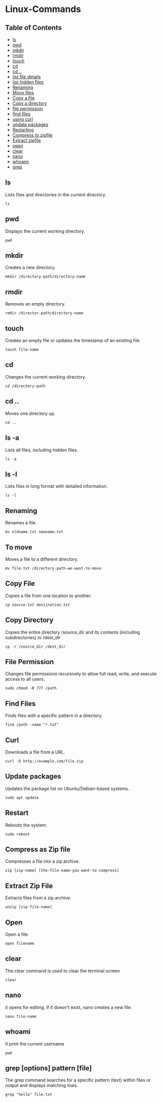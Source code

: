 # Linux-Commands

<h2>Table of Contents</h2>
<ul>
  <li><a href="#command-1">ls</a></li>
  <li><a href="#command-2">pwd</a></li>
  <li><a href="#command-3">mkdir</a></li>
  <li><a href="#command-4">rmdir</a></li>
  <li><a href="#command-5">touch</a></li>
  <li><a href="#command-6">cd</a></li>
  <li><a href="#command-7">cd ..</a></li>
  <li><a href="#command-8">list file details</a></li>
  <li><a href="#command-9">list hidden files</a></li>
  <li><a href="#command-10">Renaming</a></li>
  <li><a href="#command-11">Move files</a></li>
  <li><a href="#command-12">Copy a file</a></li>
  <li><a href="#command-13">Copy a directory</a></li>
  <li><a href="#command-14">file permission</a></li>
  <li><a href="#command-15">find files</a></li>
  <li><a href="#command-16">using curl</a></li>
  <li><a href="#command-17">update packages</a></li>
  <li><a href="#command-18">Restarting</a></li>
  <li><a href="#command-19">Compress to zipfile</a></li>
  <li><a href="#command-20">Extract zipfile</a></li>
  <li><a href="#command-21">open</a></li>
  <li><a href="#command-22">clear</a></li>
  <li><a href="#command-23">nano</a></li>
  <li><a href="#command-24">whoami</a></li>
  <li><a href="#command-25">grep</a></li>
</ul>


<h2 id="command-1">ls</h2>
<p>Lists files and directories in the current directory.</p>
<pre><code>ls</code></pre>

<h2 id="command-2">pwd</h2>
<p>Displays the current working directory.</p>
<pre><code>pwd</code></pre>

<h2 id="command-3">mkdir</h2>
<p>Creates a new directory.</p>
<pre><code>mkdir /directory-path/directory-name</code></pre>

<h2 id="command-4">rmdir</h2>
<p>Removes an empty directory.</p>
<pre><code>rmdir /director-path/directory-name</code></pre>

<h2 id="command-5">touch</h2>
<p>Creates an empty file or updates the timestamp of an existing file.</p>
<pre><code>touch file-name</code></pre>

<h2 id="command-6">cd</h2>
<p>Changes the current working directory.</p>
<pre><code>cd /directory-path</code></pre>

<h2 id="command-7">cd ..</h2>
<p>Moves one directory up.</p>
<pre><code>cd ..</code></pre>

<h2 id="command-8">ls -a</h2>
<p> Lists all files, including hidden files.</p>
<pre><code>ls -a</code></pre>

<h2 id="command-9">ls -l</h2>
<p>Lists files in long format with detailed information.</p>
<pre><code>ls -l</code></pre>

<h2 id="command-10">Renaming</h2>
<p>Renames a file.</p>
<pre><code>mv oldname.txt newname.txt</code></pre>

<h2 id="command-11">To move</h2>
<p>Moves a file to a different directory.</p>
<pre><code>mv file.txt /directory-path-we-want-to-move</code></pre>

<h2 id="command-12">Copy File</h2>
<p>Copies a file from one location to another.</p>
<pre><code>cp source.txt destination.txt</code></pre>

<h2 id="command-13">Copy Directory</h2>
<p>Copies the entire directory /source_dir and its contents (including subdirectories) to /dest_dir</p>
<pre><code>cp -r /source_dir /dest_dir</code></pre>

<h2 id="command-14">File Permission</h2>
<p> Changes file permissions recursively to allow full read, write, and execute access to all users.</p>
<pre><code>sudo chmod -R 777 /path</code></pre>

<h2 id="command-15">Find Files</h2>
<p>Finds files with a specific pattern in a directory.</p>
<pre><code>find /path -name "*.txt" </code></pre>

<h2 id="command-16">Curl</h2>
<p>Downloads a file from a URL.</p>
<pre><code>curl -O http://example.com/file.zip</code></pre>

<h2 id="command-17">Update packages</h2>
<p>Updates the package list on Ubuntu/Debian-based systems. </p>
<pre><code>sudo apt update</code></pre>

<h2 id="command-18">Restart</h2>
<p>Reboots the system.</p>
<pre><code>sudo reboot</code></pre>

<h2 id="command-19">Compress as Zip file</h2>
<p>Compresses a file into a zip archive.</p>
<pre><code>zip [zip-name] [the-file-name-you-want-to-compress]</code></pre>

<h2 id="command-20">Extract Zip File</h2>
<p>Extracts files from a zip archive.</p>
<pre><code>unzip [zip-file-name]</code></pre>

<h2 id="command-21">Open</h2>
<p>Open a file.</p>
<pre><code>open filename</code></pre>

<h2 id="command-22">clear</h2>
<p>The clear command is used to clear the terminal screen</p>
<pre><code>clear</code></pre>

<h2 id="command-23">nano</h2>
<p> it opens for editing. If it doesn't exist, nano creates a new file.</p>
<pre><code>nano file-name</code></pre>

<h2 id="command-24">whoami</h2>
<p>It print the current username</p>
<pre><code>pwd</code></pre>

<h2 id="command-25">grep [options] pattern [file]</h2>
<p>The grep command searches for a specific pattern (text) within files or output and displays matching lines.</p>
<pre><code>grep "hello" file.txt</code></pre>
